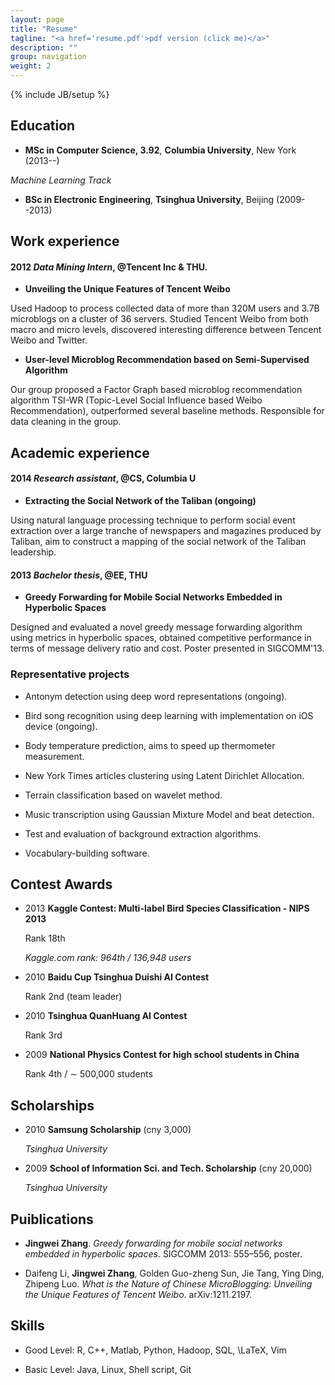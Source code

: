```yaml
---
layout: page
title: "Resume"
tagline: "<a href='resume.pdf'>pdf version (click me)</a>"
description: ""
group: navigation
weight: 2
---
```

{% include JB/setup %}

## Education

- **MSc in Computer Science, 3.92**, **Columbia University**, New York (2013--)

_Machine Learning Track_

- **BSc in Electronic Engineering**, **Tsinghua University**, Beijing (2009--2013)





## Work experience

#### 2012	*Data Mining Intern*, @Tencent Inc \& THU.

- **Unveiling the Unique Features of Tencent Weibo**

Used Hadoop to process collected data of more than 320M users and 3.7B microblogs on a cluster of 36 servers. Studied Tencent Weibo from both macro and micro levels, discovered interesting difference between Tencent Weibo and Twitter.

- **User-level Microblog Recommendation based on Semi-Supervised Algorithm**

Our group proposed a Factor Graph based microblog recommendation algorithm TSI-WR (Topic-Level Social Influence based Weibo Recommendation), outperformed several baseline methods. Responsible for data cleaning in the group.


## Academic experience

#### 2014	*Research assistant*, @CS, Columbia U

- **Extracting the Social Network of the Taliban (ongoing)**

Using natural language processing technique to perform social event extraction over a large tranche of newspapers and magazines produced by Taliban, aim to construct a mapping of the social network of the Taliban leadership.
#### 2013	*Bachelor thesis*, @EE, THU

- **Greedy Forwarding for Mobile Social Networks Embedded in Hyperbolic Spaces**

Designed and evaluated a novel greedy message forwarding algorithm using metrics in hyperbolic spaces, obtained competitive performance in terms of message delivery ratio and cost. Poster presented in SIGCOMM'13.


### Representative projects

- Antonym detection using deep word representations (ongoing).

- Bird song recognition using deep learning with implementation on iOS device (ongoing).

- Body temperature prediction, aims to speed up thermometer measurement.

- New York Times articles clustering using Latent Dirichlet Allocation.

- Terrain classification based on wavelet method.

- Music transcription using Gaussian Mixture Model and beat detection.

- Test and evaluation of background extraction algorithms.

- Vocabulary-building software.

## Contest Awards

- 2013	**Kaggle Contest: Multi-label Bird Species Classification - NIPS 2013**

  Rank 18th   

  *Kaggle.com rank: 964th / 136,948 users*

- 2010	**Baidu Cup Tsinghua Duishi AI Contest**

  Rank 2nd (team leader)  

  

- 2010	**Tsinghua QuanHuang AI Contest**

  Rank 3rd   

  

- 2009	**National Physics Contest for high school students in China**

  Rank 4th / $\sim$ 500,000 students   

  



## Scholarships

- 2010	**Samsung Scholarship** (cny 3,000)

  _Tsinghua University_
- 2009	**School of Information Sci. and Tech. Scholarship** (cny 20,000)

  _Tsinghua University_


## Puiblications

- **Jingwei Zhang**. _Greedy forwarding for mobile social networks embedded in hyperbolic spaces_. SIGCOMM 2013: 555–556, poster.

- Daifeng Li, **Jingwei Zhang**, Golden Guo-zheng Sun, Jie Tang, Ying Ding, Zhipeng Luo. _What is the Nature of Chinese MicroBlogging: Unveiling the Unique Features of Tencent Weibo_. arXiv:1211.2197.



## Skills

- Good Level: R, C++, Matlab, Python, Hadoop, SQL, \LaTeX, Vim

- Basic Level: Java, Linux, Shell script, Git



